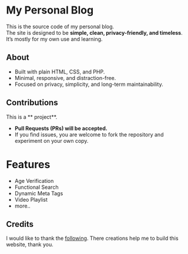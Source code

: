 # My Personal Blog

This is the source code of my personal blog.  
The site is designed to be **simple, clean, privacy-friendly, and timeless**.  
It’s mostly for my own use and learning.

## About
- Built with plain HTML, CSS, and PHP.
- Minimal, responsive, and distraction-free.
- Focused on privacy, simplicity, and long-term maintainability.

## Contributions
This is a ** project**.  
- **Pull Requests (PRs) will be accepted.**  
- If you find issues, you are welcome to fork the repository and experiment on your own copy.  

# Features
- Age Verification
- Functional Search
- Dynamic Meta Tags
- Video Playlist
- more..

## Credits
I would like to thank the [following](https://github.com/Reetser/personal-blog/blob/main/credits.md). There creations help me to build this website, thank you.
